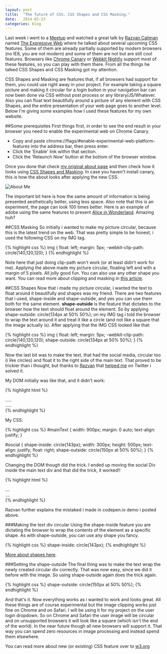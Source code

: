 ```yaml
---
layout: post
title:  "The future of CSS. CSS Shapes and CSS Masking."
date:   2014-02-23
categories: blog
---
```


Last week i went to a [Meetup](http://www.meetup.com/londonweb/) and watched a great talk by [Razvan Caliman](http://razvancaliman.com/) named [The Expressive Web](http://razvancaliman.com/londonweb-2014/#/) where he talked about several upcoming CSS features. Some of them are already partially supported by modern browsers (no IE8, you are not modern) and some of them are not but are still cool features. Browsers like [Chrome Canary](https://www.google.co.uk/intl/en/chrome/browser/canary.html) or [Webkit Nightly](http://nightly.webkit.org/) support most of these features, so you can play with them there. From all the things he talked CSS Shapes and CSS Masking got my attention.

CSS Shapes and Masking are features that, if all browsers had support for them, you could use right away in your project. For example taking a square picture and making it circular for a login button in your navigation bar can now been done via CSS without post process or any library/JS/Whatever. Also you can float text beautifully around a picture of any element with CSS Shapes, and the entire presentation of your web page goes to another level. Below I'm giving some examples how I used these features for my own website.

##Some prerequisites
First things first, in order to see the end result in your browser you need to enable the experimental web on Chrome Canary.

* Copy and paste chrome://flags/#enable-experimental-web-platform-features into the address bar, then press enter.
* Click the 'Enable' link within that section.
* Click the 'Relaunch Now' button at the bottom of the browser window.

Once you done that check [my original about page](http://georgestefanis.com/about/) and then check how it looks using [CSS Shapes and Masking](http://georgestefanis.com/experiments/funky-me.html). In case you haven't install canary, this is how the about looks after applying the new CSS.

![About Me](http://georgestefanis.com/assets/new-about.png)

The important bit here is how the same amount of information is being presented aesthetically better, using less space. Also note that this is an experiment, the page can look 100 times better. Here is an example of adobe using the same features to present [Alice in Wonderland](http://adobe-webplatform.github.io/Demo-for-Alice-s-Adventures-in-Wonderland/). Amazing huh?

##CSS Masking
So initially i wanted to make my picture circular, because this is the latest trend on the web. That was pretty simple to be honest, i used the following CSS on my IMG tag.

{% highlight css %}
img {
	float: left;
	margin: 5px;
	-webkit-clip-path: circle(140,120,120);
}
{% endhighlight %}

Note here that just doing clip-path won't work (or at least didn't work for me). Applying the above made my picture circular, floating left and with a margin of 5 pixels. All jolly good fun. You can also use any other shape you want. You can read more about clipping and masking in [this article](http://www.html5rocks.com/en/tutorials/masking/adobe/).

##CSS Shapes
Now that i made my picture circular, i wanted the text to float around it beautifully and shapes was my friend. There are two features that i used, shape-inside and shape-outside, and yes you can use them both for the same element. **shape-outside** is the feature that dictates to the browser how the text should float around the element. So by applying shape-outside: circle(134px at 50% 50%); on my IMG tag i told the browser to wrap the text around it and treat it like a circle (and not like a square that the image actually is). After applying that the IMG CSS looked like that:

{% highlight css %}
img {
	float: left;
	margin: 5px;
	-webkit-clip-path: circle(140,120,120);
	shape-outside: circle(134px at 50% 50%);
}
{% endhighlight %}

Now the last bit was to make the text, that had the social media, circular too (i like circles) and float it to the right side of the main text. That proved to be trickier than i thought, but thanks to [Razvan](https://twitter.com/razvancaliman) that [helped me](http://codepen.io/oslego/pen/wmtap) on Twitter i solved it.

My DOM initially was like that, and it didn't work:

{% highlight html %}
<div id="mainText">
.....
</div>
<div id="social">
.....
</div>
{% endhighlight %}

My CSS:

{% highlight css %}
#mainText {
	width: 900px;
	margin: 0 auto;
	text-align: justify;
}

#social {
	shape-inside: circle(143px);
	width: 300px;
	height: 500px;
	text-align: justify;
	float: right;
	shape-outside: circle(150px at 50% 50%);
}
{% endhighlight %}

Changing the DOM though did the trick. I ended up moving the social Div inside the main text div and that did the trick, it worked!!

{% highlight html %}
<div id="mainText">
	<div id="social">
	....
	</div>
	....
</div>
{% endhighlight %}

Razvan further explains the mistaked i made in codepen.io demo i posted above. 

###Making the text div circular
Using the shape-inside feature you are dictating the browser to wrap the contents of the element as a specific shape. As with shape-outside, you can use any shape you fancy.

{% highlight css %}
	shape-inside: circle(143px);
{% endhighlight %}

[More about shapes here](http://codepen.io/collection/qFesk/).

###Setting the shape-outside
The final thing was to make the text wrap the newly created circular div correctly. That was now easy, since we did it before with the image. So using shape-outside again does the trick again.

{% highlight css %}
	shape-outside: circle(150px at 50% 50%);
{% endhighlight %}

And that's it. Now everything works as i wanted to work and looks great. All these things are of course experimental but the image clipping works just fine on Chrome and on Safari. I will be using it for my project on the user login dropdown. So on Chrome and Safari the user image will be circular and on unsupported browsers it will look like a square (which isn't the end of the world). In the near future though all new browsers will support it. That way you can spend zero resources in image processing and instead spend them elsewhere.

You can read more about new (or existing) CSS feature over to [w3.org](http://www.w3.org/Style/CSS/specs.en.html)
